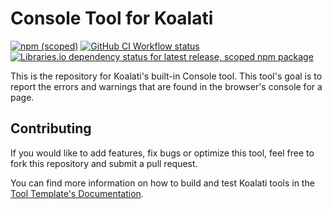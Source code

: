 # Console Tool for Koalati
[![npm (scoped)](https://img.shields.io/npm/v/@koalati/tool-console)](https://www.npmjs.com/package/@koalati/tool-console)
[![GitHub CI Workflow status](https://github.com/koalatiapp/tool-console/workflows/CI/badge.svg)](https://github.com/koalatiapp/tool-console/actions)
[![Libraries.io dependency status for latest release, scoped npm package](https://img.shields.io/librariesio/release/npm/@koalati/tool-console)](https://www.npmjs.com/package/@koalati/tool-console)

This is the repository for Koalati's built-in Console tool. This tool's goal is to report the errors and warnings that are found in the browser's console for a page.


## Contributing

If you would like to add features, fix bugs or optimize this tool, feel free to fork this repository and submit a pull request.

You can find more information on how to build and test Koalati tools in the [Tool Template's Documentation](https://github.com/koalatiapp/tool-template).
